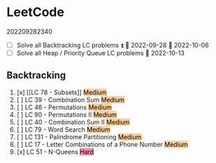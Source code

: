 # LeetCode
202209282340
- [ ] Solve all Backtracking LC problems ⏫ 🛫 2022-09-28 📅 2022-10-06
- [ ] Solve all Heap / Priority Queue LC problems 📅 2022-10-13

## Backtracking
1. [x]  [[LC 78 - Subsets]] <mark style="background: #FFB86CA6;">Medium</mark>
2. [ ]  LC 39 - Combination Sum <mark style="background: #FFB86CA6;">Medium</mark>
3. [ ] LC 46 - Permutations <mark style="background: #FFB86CA6;">Medium</mark>
4. [ ] LC 90 - Permutations II <mark style="background: #FFB86CA6;">Medium</mark>
5. [ ] LC 40 - Combination Sum II <mark style="background: #FFB86CA6;">Medium</mark>
6. [ ] LC 79 - Word Search <mark style="background: #FFB86CA6;">Medium</mark>
7. [ ] LC 131 - Palindrome Partitioning <mark style="background: #FFB86CA6;">Medium</mark>
8. [ ] LC 17 - Letter Combinations of a Phone Number <mark style="background: #FFB86CA6;">Medium</mark>
9. [x] LC 51 - N-Queens <mark style="background: #FF5582A6;">Hard</mark>




